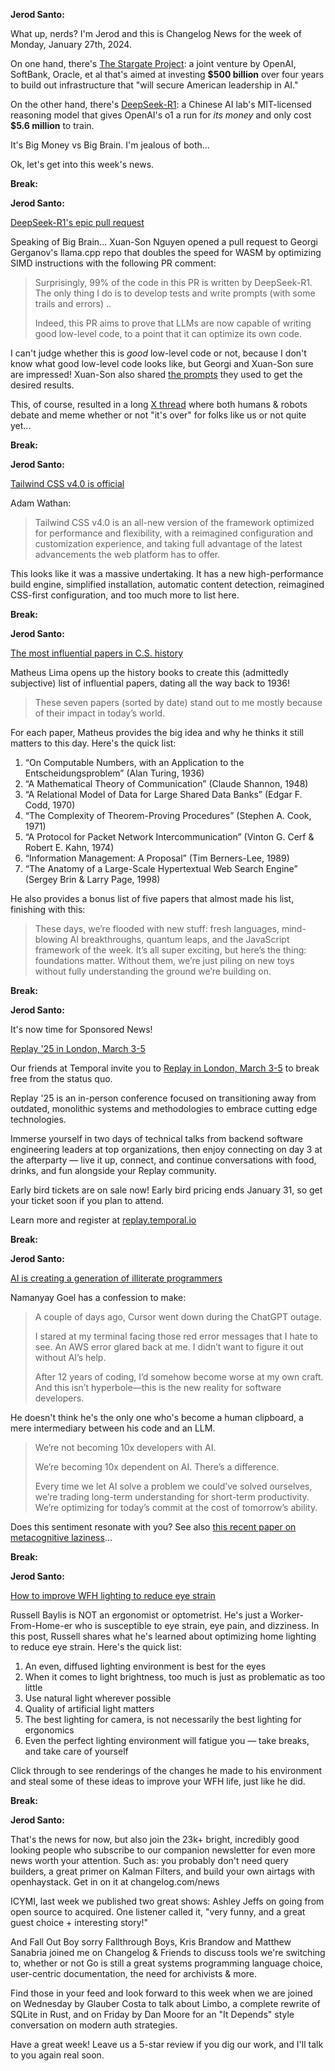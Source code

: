 **Jerod Santo:**

What up, nerds? I'm Jerod and this is Changelog News for the week of Monday, January 27th, 2024.

On one hand, there's [The Stargate Project](https://en.wikipedia.org/wiki/The_Stargate_Project): a joint venture by OpenAI, SoftBank, Oracle, et al that's aimed at investing **$500 billion** over four years to build out infrastructure that "will secure American leadership in AI."

On the other hand, there's [DeepSeek-R1](https://huggingface.co/deepseek-ai/DeepSeek-R1): a Chinese AI lab's MIT-licensed reasoning model that gives OpenAI's o1 a run for *its money* and only cost **$5.6 million** to train.

It's Big Money vs Big Brain. I'm jealous of both...

Ok, let's get into this week's news.

**Break:**

**Jerod Santo:**

[DeepSeek-R1's epic pull request](https://github.com/ggerganov/llama.cpp/pull/11453)

Speaking of Big Brain... Xuan-Son Nguyen opened a pull request to Georgi Gerganov's llama.cpp repo that doubles the speed for WASM by optimizing SIMD instructions with the following PR comment:

> Surprisingly, 99% of the code in this PR is written by DeepSeek-R1. The only thing I do is to develop tests and write prompts (with some trails and errors) ..
>
> Indeed, this PR aims to prove that LLMs are now capable of writing good low-level code, to a point that it can optimize its own code.

I can't judge whether this is *good* low-level code or not, because I don't know what good low-level code looks like, but Georgi and Xuan-Son sure are impressed! Xuan-Son also shared [the prompts](https://gist.github.com/ngxson/307140d24d80748bd683b396ba13be07) they used to get the desired results.

This, of course, resulted in a long [X thread](https://x.com/ggerganov/status/1883888097185927311) where both humans & robots debate and meme whether or not "it's over" for folks like us or not quite yet...

**Break:**

**Jerod Santo:**

[Tailwind CSS v4.0 is official](https://tailwindcss.com/blog/tailwindcss-v4)

Adam Wathan:

> Tailwind CSS v4.0 is an all-new version of the framework optimized for performance and flexibility, with a reimagined configuration and customization experience, and taking full advantage of the latest advancements the web platform has to offer.

This looks like it was a massive undertaking. It has a new high-performance build engine, simplified installation, automatic content detection, reimagined CSS-first configuration, and too much more to list here.

**Break:**

**Jerod Santo:**

[The most influential papers in C.S. history](https://terriblesoftware.org/2025/01/22/the-7-most-influential-papers-in-computer-science-history/)

Matheus Lima opens up the history books to create this (admittedly subjective) list of influential papers, dating all the way back to 1936!

> These seven papers (sorted by date) stand out to me mostly because of their impact in today’s world.

For each paper, Matheus provides the big idea and why he thinks it still matters to this day. Here's the quick list:

1. “On Computable Numbers, with an Application to the Entscheidungsproblem” (Alan Turing, 1936)
2. “A Mathematical Theory of Communication” (Claude Shannon, 1948)
3. “A Relational Model of Data for Large Shared Data Banks” (Edgar F. Codd, 1970)
4. “The Complexity of Theorem-Proving Procedures” (Stephen A. Cook, 1971)
5. “A Protocol for Packet Network Intercommunication” (Vinton G. Cerf & Robert E. Kahn, 1974)
6. “Information Management: A Proposal” (Tim Berners-Lee, 1989)
7. “The Anatomy of a Large-Scale Hypertextual Web Search Engine” (Sergey Brin & Larry Page, 1998)

He also provides a bonus list of five papers that almost made his list, finishing with this:

> These days, we’re flooded with new stuff: fresh languages, mind-blowing AI breakthroughs, quantum leaps, and the JavaScript framework of the week. It’s all super exciting, but here’s the thing: foundations matter. Without them, we’re just piling on new toys without fully understanding the ground we’re building on.

**Break:**

**Jerod Santo:**

It's now time for Sponsored News!

[Replay '25 in London, March 3-5](https://replay.temporal.io)

Our friends at Temporal invite you to [Replay in London, March 3-5](https://replay.temporal.io) to break free from the status quo.

Replay '25 is an in-person conference focused on transitioning away from outdated, monolithic systems and methodologies to embrace cutting edge technologies.

Immerse yourself in two days of technical talks from backend software engineering leaders at top organizations, then enjoy connecting on day 3 at the afterparty — live it up, connect, and continue conversations with food, drinks, and fun alongside your Replay community.

Early bird tickets are on sale now! Early bird pricing ends January 31, so get your ticket soon if you plan to attend.

Learn more and register at [replay.temporal.io](https://replay.temporal.io)

**Break:**

**Jerod Santo:**

[AI is creating a generation of illiterate programmers](https://nmn.gl/blog/ai-illiterate-programmers)

Namanyay Goel has a confession to make:

> A couple of days ago, Cursor went down during the ChatGPT outage.
>
> I stared at my terminal facing those red error messages that I hate to see. An AWS error glared back at me. I didn’t want to figure it out without AI’s help.
>
> After 12 years of coding, I’d somehow become worse at my own craft. And this isn’t hyperbole—this is the new reality for software developers.

He doesn't think he's the only one who's become a human clipboard, a mere intermediary between his code and an LLM.

> We’re not becoming 10x developers with AI.
>
> We’re becoming 10x dependent on AI. There’s a difference.
>
> Every time we let AI solve a problem we could’ve solved ourselves, we’re trading long-term understanding for short-term productivity. We’re optimizing for today’s commit at the cost of tomorrow’s ability.

Does this sentiment resonate with you? See also [this recent paper on metacognitive laziness](https://bera-journals.onlinelibrary.wiley.com/doi/10.1111/bjet.13544)...

**Break:**

**Jerod Santo:**

[How to improve WFH lighting to reduce eye strain](https://rustle.ca/posts/articles/work-from-home-lighting)

Russell Baylis is NOT an ergonomist or optometrist. He's just a Worker-From-Home-er who is susceptible to eye strain, eye pain, and dizziness. In this post, Russell shares what he's learned about optimizing home lighting to reduce eye strain. Here's the quick list:

1. An even, diffused lighting environment is best for the eyes
2. When it comes to light brightness, too much is just as problematic as too little
3. Use natural light wherever possible
4. Quality of artificial light matters
5. The best lighting for camera, is not necessarily the best lighting for ergonomics
6. Even the perfect lighting environment will fatigue you — take breaks, and take care of yourself

Click through to see renderings of the changes he made to his environment and steal some of these ideas to improve your WFH life, just like he did.

**Break:**

**Jerod Santo:**

That's the news for now, but also join the 23k+ bright, incredibly good looking people who subscribe to our companion newsletter for even more news worth your attention. Such as: you probably don't need query builders, a great primer on Kalman Filters, and build your own airtags with openhaystack. Get in on it at changelog.com/news

ICYMI, last week we published two great shows: Ashley Jeffs on going from open source to acquired. One listener called it, "very funny, and a great guest choice + interesting story!"

And Fall Out Boy sorry Fallthrough Boys, Kris Brandow and Matthew Sanabria joined me on Changelog & Friends to discuss tools we're switching to, whether or not Go is still a great systems programming language choice, user-centric documentation, the need for archivists & more.

Find those in your feed and look forward to this week when we are joined on Wednesday by Glauber Costa to talk about Limbo, a complete rewrite of SQLite in Rust, and on Friday by Dan Moore for an "It Depends" style conversation on modern auth strategies.

Have a great week! Leave us a 5-star review if you dig our work, and I'll talk to you again real soon.
